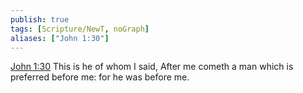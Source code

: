 ```yaml
---
publish: true
tags: [Scripture/NewT, noGraph]
aliases: ["John 1:30"]
---
```

[John 1:30](https://churchofjesuschrist.org/study/scriptures/nt/john/1?lang=eng&id=p30#p30) This is he of whom I said, After me cometh a man which is preferred before me: for he was before me.
